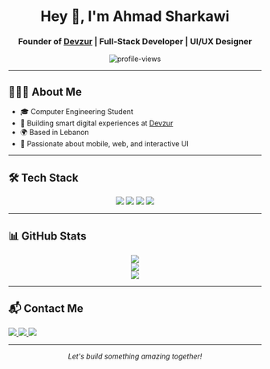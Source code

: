 <!-- Header Section -->
<h1 align="center">Hey 👋, I'm Ahmad Sharkawi</h1>
<h3 align="center">Founder of <a href="https://devzur.com" target="_blank">Devzur</a> | Full-Stack Developer | UI/UX Designer</h3>

<p align="center">
  <img src="https://komarev.com/ghpvc/?username=ahmads29&label=Profile%20views&color=7c3aed&style=flat-square" alt="profile-views" />
</p>

---

<!-- About -->
<h2>👨🏻‍💻 About Me</h2>

<ul>
  <li>🎓 Computer Engineering Student</li>
  <li>💼 Building smart digital experiences at <a href="https://devzur.com" target="_blank">Devzur</a></li>
  <li>🌍 Based in Lebanon</li>
  <li>📱 Passionate about mobile, web, and interactive UI</li>
</ul>

---

<!-- Tech Stack -->
<h2>🛠 Tech Stack</h2>

<p align="center">
  <!-- Web -->
  <img src="https://skillicons.dev/icons?i=html,css,js,ts,react,nextjs,nodejs,express,reactnative,php,laravel,wordpress,bootstrap,tailwind,threejs,gsap" />
  <!-- DB -->
  <img src="https://skillicons.dev/icons?i=mysql,mongodb,sqlite" />
  <!-- Programming -->
  <img src="https://skillicons.dev/icons?i=c,cpp,java,python" />
  <!-- Design -->
  <img src="https://skillicons.dev/icons?i=figma" />
</p>

---


<!-- Stats -->
<h2>📊 GitHub Stats</h2>

<p align="center">
  <img src="https://github-readme-stats.vercel.app/api?username=ahmads29&show_icons=true&theme=tokyonight&border_radius=10" />
  <br />
  <img src="https://github-readme-streak-stats.herokuapp.com/?user=ahmads29&theme=tokyonight&border_radius=10" />
  <br />
  <img src="https://github-readme-activity-graph.vercel.app/graph?username=ahmads29&theme=tokyo-night&hide_border=true" />
</p>

---

<!-- Contact -->
<h2>📬 Contact Me</h2>

<p>
  <a href="mailto:ahmadsharkawi29@gmail.com">
    <img src="https://img.shields.io/badge/Gmail-D14836?style=for-the-badge&logo=gmail&logoColor=white"/>
  </a>
  <a href="https://www.linkedin.com/in/ahmadsharkawi/" target="_blank">
    <img src="https://img.shields.io/badge/LinkedIn-0A66C2?style=for-the-badge&logo=linkedin&logoColor=white"/>
  </a>
  <a href="https://devzur.com" target="_blank">
    <img src="https://img.shields.io/badge/Website-121212?style=for-the-badge&logo=google-chrome&logoColor=white"/>
  </a>
</p>

---

<p align="center"><i>Let's build something amazing together!</i></p>
